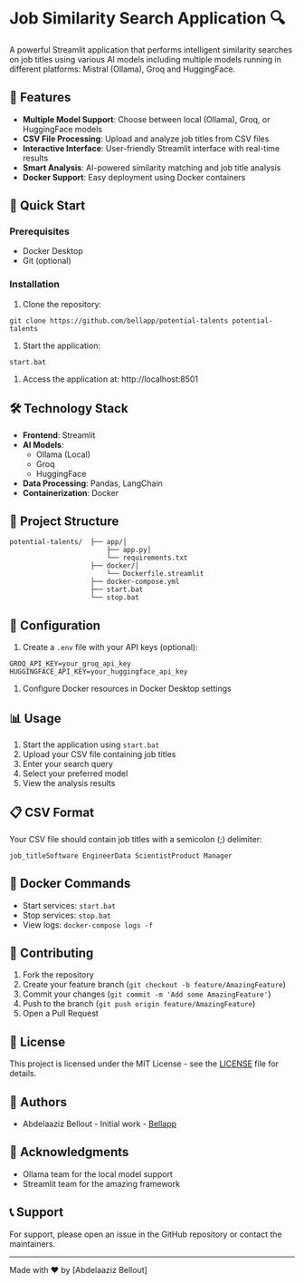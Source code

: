# Job Similarity Search Application 🔍

A powerful Streamlit application that performs intelligent similarity searches on job titles using various AI models including multiple models running in different platforms:  Mistral (Ollama), Groq and HuggingFace.

## 🌟 Features

- **Multiple Model Support**: Choose between local (Ollama), Groq, or HuggingFace models
- **CSV File Processing**: Upload and analyze job titles from CSV files
- **Interactive Interface**: User-friendly Streamlit interface with real-time results
- **Smart Analysis**: AI-powered similarity matching and job title analysis
- **Docker Support**: Easy deployment using Docker containers

## 🚀 Quick Start

### Prerequisites

- Docker Desktop
- Git (optional)

### Installation

1. Clone the repository:

```
git clone https://github.com/bellapp/potential-talents potential-talents
```

1. Start the application:

```
start.bat
```

1. Access the application at: http://localhost:8501

## 🛠️ Technology Stack

- **Frontend**: Streamlit
- **AI Models**:
  - Ollama (Local)
  - Groq
  - HuggingFace
- **Data Processing**: Pandas, LangChain
- **Containerization**: Docker

## 📁 Project Structure

```
potential-talents/  ├── app/│   
                        ├── app.py│   
                        └── requirements.txt
                    ├── docker/│   
                        └── Dockerfile.streamlit
                    ├── docker-compose.yml
                    ├── start.bat
                    └── stop.bat
```

## 🔧 Configuration

1. Create a `.env` file with your API keys (optional):

```
GROQ_API_KEY=your_groq_api_key
HUGGINGFACE_API_KEY=your_huggingface_api_key
```

1. Configure Docker resources in Docker Desktop settings

## 📊 Usage

1. Start the application using `start.bat`
1. Upload your CSV file containing job titles
1. Enter your search query
1. Select your preferred model
1. View the analysis results

## 📋 CSV Format

Your CSV file should contain job titles with a semicolon (;) delimiter:

```
job_titleSoftware EngineerData ScientistProduct Manager
```

## 🐳 Docker Commands

- Start services: `start.bat`
- Stop services: `stop.bat`
- View logs: `docker-compose logs -f`

## 🤝 Contributing

1. Fork the repository
1. Create your feature branch (`git checkout -b feature/AmazingFeature`)
1. Commit your changes (`git commit -m 'Add some AmazingFeature'`)
1. Push to the branch (`git push origin feature/AmazingFeature`)
1. Open a Pull Request

## 📝 License

This project is licensed under the MIT License - see the [LICENSE](LICENSE) file for details.

## 👥 Authors

- Abdelaaziz Bellout - Initial work - [Bellapp](https://github.com/bellapp)

## 🙏 Acknowledgments

- Ollama team for the local model support
- Streamlit team for the amazing framework

## 📞 Support

For support, please open an issue in the GitHub repository or contact the maintainers.

---

Made with ❤️ by [Abdelaaziz Bellout]